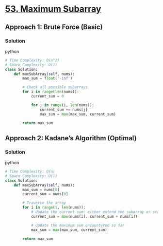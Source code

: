 # [53. Maximum Subarray](https://leetcode.com/problems/maximum-subarray/)

## Approach 1: Brute Force (Basic)

### Solution
python
```python
# Time Complexity: O(n^2)
# Space Complexity: O(1)
class Solution:
    def maxSubArray(self, nums):
        max_sum = float('-inf')

        # Check all possible subarrays
        for i in range(len(nums)):
            current_sum = 0

            for j in range(i, len(nums)):
                current_sum += nums[j]
                max_sum = max(max_sum, current_sum)

        return max_sum
```

## Approach 2: Kadane’s Algorithm (Optimal)

### Solution
python
```python
# Time Complexity: O(n)
# Space Complexity: O(1)
class Solution:
    def maxSubArray(self, nums):
        max_sum = nums[0]
        current_sum = nums[0]

        # Traverse the array
        for i in range(1, len(nums)):
            # Update the current sum: either extend the subarray or start a new one
            current_sum = max(nums[i], current_sum + nums[i])

            # Update the maximum sum encountered so far
            max_sum = max(max_sum, current_sum)

        return max_sum
```

